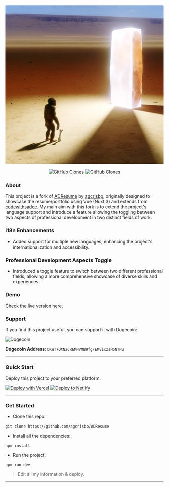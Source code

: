 <center><img src="/public/images/About/Ape-1.webp" /></center>

<p align="center">
    <img alt='GitHub Clones' src='https://img.shields.io/badge/dynamic/json?color=success&label=Clone&query=count&url=https://gist.githubusercontent.com/agcrisbp/5079a593a8985c711db095c0d4cfa440/raw/clone.json&logo=github'>
    <img alt='GitHub Clones' src='https://img.shields.io/badge/dynamic/json?color=success&label=Unique&query=uniques&url=https://gist.githubusercontent.com/agcrisbp/5079a593a8985c711db095c0d4cfa440/raw/clone.json&logo=githubactions&logoColor=white'>
</p>

### About
This project is a fork of [ADResume](https://github.com/agcrisbp/ADResume) by [agcrisbp](https://github.com/agcrisbp), originally designed to showcase the resume/portfolio using Vue (Nuxt 3) and extends from [codewithsadee](https://github.com/codewithsadee/vcard-personal-portfolio). My main aim with this fork is to extend the project's language support and introduce a feature allowing the toggling between two aspects of professional development in two distinct fields of work.

### i18n Enhancements
- Added support for multiple new languages, enhancing the project's internationalization and accessibility.

### Professional Development Aspects Toggle
- Introduced a toggle feature to switch between two different professional fields, allowing a more comprehensive showcase of diverse skills and experiences.

### Demo
Check the live version [here](https://lukeellis.me).

### Support
If you find this project useful, you can support it with Dogecoin:

<img src="https://cryptologos.cc/logos/dogecoin-doge-logo.png" width="100" alt="Dogecoin"/>

**Dogecoin Address**: `DKWT7QtN2CREMNVMB9fgFEMvixzsHoNTNu`


---

### Quick Start
Deploy this project to your preferred platform:

[![Deploy with Vercel](https://vercel.com/button)](https://vercel.com/import/git?s=https://github.com/[YourGitHubUsername]/LEResume)
[![Deploy to Netlify](https://www.netlify.com/img/deploy/button.svg)](https://app.netlify.com/start/deploy?repository=https://github.com/[YourGitHubUsername]/LEResume)

---

### Get Started

- Clone this repo:

```
git clone https://github.com/agcrisbp/ADResume
```

- Install all the dependencies:
```
npm install
```

- Run the project:
```
npm run dev
```

> Edit all my information & deploy.

---

